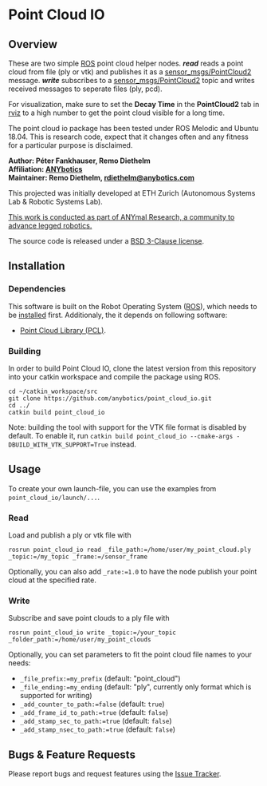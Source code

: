 Point Cloud IO
======================

Overview
---------------

These are two simple [ROS] point cloud helper nodes. **_read_** reads a point cloud from file (ply or vtk) and publishes it as a [sensor_msgs/PointCloud2] message. **_write_** subscribes to a [sensor_msgs/PointCloud2] topic and writes received messages to seperate files (ply, pcd).

For visualization, make sure to set the **Decay Time** in the **PointCloud2** tab in [rviz] to a high number to get the point cloud visible for a long time.

The point cloud io package has been tested under ROS Melodic and Ubuntu 18.04. This is research code, expect that it changes often and any fitness for a particular purpose is disclaimed.

**Author: Péter Fankhauser, Remo Diethelm<br />
Affiliation: [ANYbotics](https://www.anybotics.com/)<br />
Maintainer: Remo Diethelm, rdiethelm@anybotics.com<br />**

This projected was initially developed at ETH Zurich (Autonomous Systems Lab & Robotic Systems Lab).

[This work is conducted as part of ANYmal Research, a community to advance legged robotics.](https://www.anymal-research.org/)

The source code is released under a [BSD 3-Clause license](LICENSE).

Installation
------------

### Dependencies

This software is built on the Robot Operating System ([ROS]), which needs to be [installed](http://wiki.ros.org) first. Additionaly, the it depends on following software:

- [Point Cloud Library (PCL)](http://pointclouds.org/).


### Building

In order to build Point Cloud IO, clone the latest version from this repository into your catkin workspace and compile the package using ROS.

    cd ~/catkin_workspace/src
    git clone https://github.com/anybotics/point_cloud_io.git
    cd ../
    catkin build point_cloud_io

Note: building the tool with support for the VTK file format is disabled by default. To enable it, run `catkin build point_cloud_io --cmake-args -DBUILD_WITH_VTK_SUPPORT=True` instead.

Usage
------------

To create your own launch-file, you can use the examples from `point_cloud_io/launch/...`.


### Read

Load and publish a ply or vtk file with

    rosrun point_cloud_io read _file_path:=/home/user/my_point_cloud.ply _topic:=/my_topic _frame:=/sensor_frame

Optionally, you can also add `_rate:=1.0` to have the node publish your point cloud at the specified rate.


### Write

Subscribe and save point clouds to a ply file with

    rosrun point_cloud_io write _topic:=/your_topic _folder_path:=/home/user/my_point_clouds

Optionally, you can set parameters to fit the point cloud file names to your needs:

- `_file_prefix:=my_prefix` (default: "point_cloud")
- `_file_ending:=my_ending` (default: "ply", currently only format which is supported for writing)
- `_add_counter_to_path:=false` (default: `true`)
- `_add_frame_id_to_path:=true` (default: `false`)
- `_add_stamp_sec_to_path:=true` (default: `false`)
- `_add_stamp_nsec_to_path:=true` (default: `false`)


Bugs & Feature Requests
------------

Please report bugs and request features using the [Issue Tracker](https://github.com/anybotics/point_cloud_io/issues).


[ROS]: http://www.ros.org
[rviz]: http://wiki.ros.org/rviz
[sensor_msgs/PointCloud2]: http://docs.ros.org/api/sensor_msgs/html/msg/PointCloud2.html
